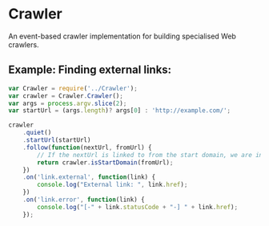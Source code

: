 Crawler
=======

An event-based crawler implementation for building specialised Web crawlers.



Example: Finding external links:
--------------------------------

```javascript
var Crawler = require('../Crawler');
var crawler = Crawler.Crawler();
var args = process.argv.slice(2);
var startUrl = (args.length)? args[0] : 'http://example.com/';

crawler
    .quiet()
    .startUrl(startUrl)
    .follow(function(nextUrl, fromUrl) {
        // If the nextUrl is linked to from the start domain, we are interested.
        return crawler.isStartDomain(fromUrl);
    })
    .on('link.external', function(link) {
        console.log("External link: ", link.href);
    })
    .on('link.error', function(link) {
        console.log("[-" + link.statusCode + "-] " + link.href);
    });
```

